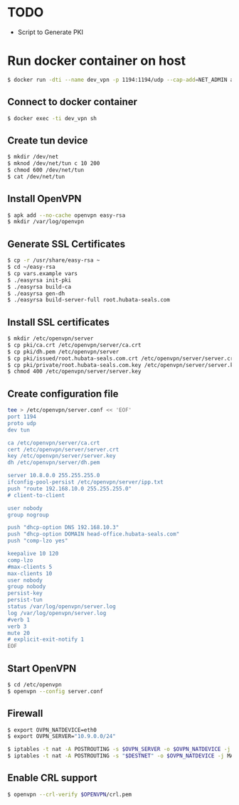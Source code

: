 # TODO
* Script to Generate PKI

# Run docker container on host
```bash
$ docker run -dti --name dev_vpn -p 1194:1194/udp --cap-add=NET_ADMIN alpine sh
```

## Connect to docker container
```bash
$ docker exec -ti dev_vpn sh
```

## Create tun device
```bash
$ mkdir /dev/net
$ mknod /dev/net/tun c 10 200
$ chmod 600 /dev/net/tun
$ cat /dev/net/tun
```

## Install OpenVPN
```bash
$ apk add --no-cache openvpn easy-rsa
$ mkdir /var/log/openvpn
```

## Generate SSL Certificates
```bash
$ cp -r /usr/share/easy-rsa ~
$ cd ~/easy-rsa
$ cp vars.example vars
$ ./easyrsa init-pki
$ ./easyrsa build-ca
$ ./easyrsa gen-dh
$ ./easyrsa build-server-full root.hubata-seals.com
```

## Install SSL certificates
```bash
$ mkdir /etc/openvpn/server
$ cp pki/ca.crt /etc/openvpn/server/ca.crt
$ cp pki/dh.pem /etc/openvpn/server
$ cp pki/issued/root.hubata-seals.com.crt /etc/openvpn/server/server.crt
$ cp pki/private/root.hubata-seals.com.key /etc/openvpn/server/server.key
$ chmod 400 /etc/openvpn/server/server.key
```

## Create configuration file
```bash
tee > /etc/openvpn/server.conf << 'EOF'
port 1194
proto udp
dev tun

ca /etc/openvpn/server/ca.crt
cert /etc/openvpn/server/server.crt
key /etc/openvpn/server/server.key
dh /etc/openvpn/server/dh.pem

server 10.8.0.0 255.255.255.0
ifconfig-pool-persist /etc/openvpn/server/ipp.txt
push "route 192.168.10.0 255.255.255.0"
# client-to-client

user nobody
group nogroup

push "dhcp-option DNS 192.168.10.3"
push "dhcp-option DOMAIN head-office.hubata-seals.com"
push "comp-lzo yes"

keepalive 10 120
comp-lzo
#max-clients 5
max-clients 10
user nobody
group nobody
persist-key
persist-tun
status /var/log/openvpn/server.log
log /var/log/openvpn/server.log
#verb 1
verb 3
mute 20
# explicit-exit-notify 1
EOF
```

## Start OpenVPN
```bash
$ cd /etc/openvpn
$ openvpn --config server.conf
```

## Firewall
```bash
$ export OVPN_NATDEVICE=eth0
$ export OVPN_SERVER="10.9.0.0/24"

$ iptables -t nat -A POSTROUTING -s $OVPN_SERVER -o $OVPN_NATDEVICE -j MASQUERADE
$ iptables -t nat -A POSTROUTING -s "$DESTNET" -o $OVPN_NATDEVICE -j MASQUERADE
```

## Enable CRL support
```bash
$ openvpn --crl-verify $OPENVPN/crl.pem
```
